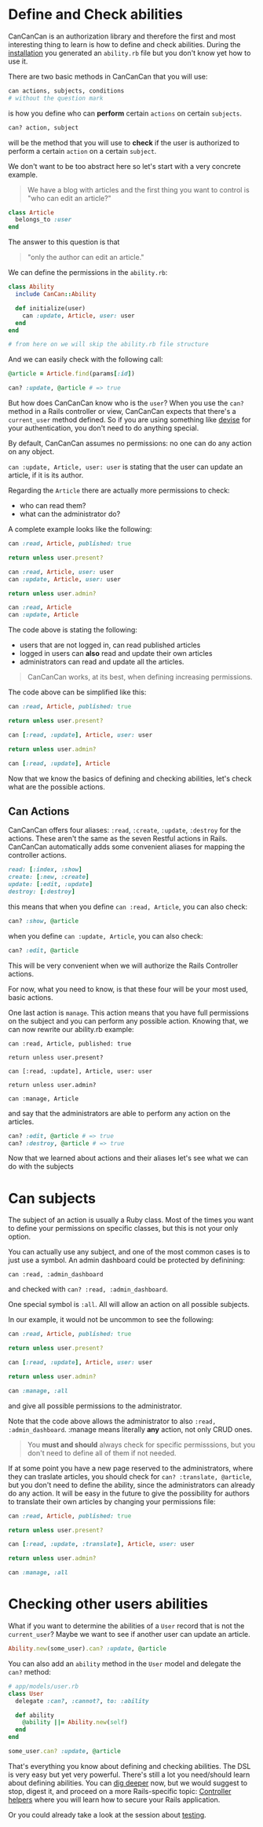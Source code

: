 # Define and Check abilities

CanCanCan is an authorization library and therefore the first and most interesting thing to learn is how to define and check abilities. During the [installation](./installation.md) you generated an `ability.rb` file but you don't know yet how to use it.

There are two basic methods in CanCanCan that you will use:

```ruby
can actions, subjects, conditions 
# without the question mark
```

is how you define who can **perform** certain `actions` on certain `subjects`.


```ruby
can? action, subject
```

will be the method that you will use to **check** if the user is authorized to perform a certain `action` on a certain `subject`.

We don't want to be too abstract here so let's start with a very concrete example.

> We have a blog with articles and the first thing you want to control is "who can edit an article?"

```ruby
class Article
  belongs_to :user
end
```

The answer to this question is that 
> "only the author can edit an article."

We can define the permissions in the `ability.rb`:

```ruby
class Ability
  include CanCan::Ability

  def initialize(user)
    can :update, Article, user: user
  end
end

# from here on we will skip the ability.rb file structure
```

And we can easily check with the following call:

```ruby
@article = Article.find(params[:id])

can? :update, @article # => true
```

But how does CanCanCan know who is the `user`?
When you use the `can?` method in a Rails controller or view, CanCanCan expects that there's a `current_user` method defined. So if you are using something like [devise](https://github.com/heartcombo/devise) for your authentication, you don't need to do anything special.

By default, CanCanCan assumes no permissions: no one can do any action on any object. 

`can :update, Article, user: user` is stating that the user can update an article, if it is its author.

Regarding the `Article` there are actually more permissions to check:
* who can read them?
* what can the administrator do?

A complete example looks like the following:

```ruby
can :read, Article, published: true

return unless user.present?

can :read, Article, user: user
can :update, Article, user: user

return unless user.admin?

can :read, Article
can :update, Article
```

The code above is stating the following:

* users that are not logged in, can read published articles
* logged in users can **also** read and update their own articles
* administrators can read and update all the articles.

> CanCanCan works, at its best, when defining increasing permissions.

The code above can be simplified like this:

```ruby
can :read, Article, published: true

return unless user.present?

can [:read, :update], Article, user: user

return unless user.admin?

can [:read, :update], Article
```

Now that we know the basics of defining and checking abilities, let's check what are the possible actions.

## Can Actions

CanCanCan offers four aliases: `:read`, `:create`, `:update`, `:destroy` for the actions. These aren't the same as the seven Restful actions in Rails. CanCanCan automatically adds some convenient aliases for mapping the controller actions.

```ruby
read: [:index, :show]
create: [:new, :create]
update: [:edit, :update]
destroy: [:destroy]
```

this means that when you define `can :read, Article`, you can also check: 

```ruby
can? :show, @article
```

when you define `can :update, Article`, you can also check:

```ruby
can? :edit, @article
```

This will be very convenient when we will authorize the Rails Controller actions.

For now, what you need to know, is that these four will be your most used, basic actions.

One last action is `manage`. This action means that you have full permissions on the subject and you can perform any possible action. Knowing that, we can now rewrite our ability.rb example:

```
can :read, Article, published: true

return unless user.present?

can [:read, :update], Article, user: user

return unless user.admin?

can :manage, Article
```

and say that the administrators are able to perform any action on the articles.

```ruby
can? :edit, @article # => true
can? :destroy, @article # => true
```

Now that we learned about actions and their aliases let's see what we can do with the subjects

# Can subjects

The subject of an action is usually a Ruby class. Most of the times you want to define your permissions on specific classes, but this is not your only option.

You can actually use any subject, and one of the most common cases is to just use a symbol.
An admin dashboard could be protected by definining:

```
can :read, :admin_dashboard
```

and checked with `can? :read, :admin_dashboard`.

One special symbol is `:all`. All will allow an action on all possible subjects.

In our example, it would not be uncommon to see the following:

```ruby
can :read, Article, published: true

return unless user.present?

can [:read, :update], Article, user: user

return unless user.admin?

can :manage, :all
```

and give all possible permissions to the administrator.

Note that the code above allows the administrator to also `:read, :admin_dashboard`. :manage means literally **any** action, not only CRUD ones.

> You **must and should** always check for specific permisssions, but you don't need to define all of them if not needed.

If at some point you have a new page reserved to the administrators, where they can traslate articles, you should check for `can? :translate, @article`, but you don't need to define the ability, since the administrators can already do any action. It will be easy in the future to give the possibility for authors to translate their own articles by changing your permissions file:

```ruby
can :read, Article, published: true

return unless user.present?

can [:read, :update, :translate], Article, user: user

return unless user.admin?

can :manage, :all
```

# Checking other users abilities

What if you want to determine the abilities of a `User` record that is not the `current_user`? Maybe we want to see if another user can update an article.

```ruby
Ability.new(some_user).can? :update, @article
```

You can also add an `ability` method in the `User` model and delegate the `can?` method:

```ruby
# app/models/user.rb
class User
  delegate :can?, :cannot?, to: :ability

  def ability
    @ability ||= Ability.new(self)
  end
end

some_user.can? :update, @article
```

That's everything you know about defining and checking abilities. The DSL is very easy but yet very powerful. There's still a lot you need/should learn about defining abilities. You can [dig deeper](./hash_of_conditions.md) now, but we would suggest to stop, digest it, and proceed on a more Rails-specific topic: [Controller helpers](./controller_helpers.md) where you will learn how to secure your Rails application.

Or you could already take a look at the session about [testing](./testing.md).